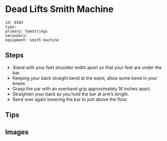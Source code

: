 # Dead Lifts Smith Machine
> 

``` 
id: 0303 
type:  
primary: hamstrings 
secondary:  
equipment: smith machine 
``` 

## Steps

 - Stand with your feet shoulder width apart so that your feet are under the bar.
 - Keeping your back straight bend at the waist, allow some bend in your knees.
 - Grasp the par with an overhand grip approximately 16 inches apart.
 - Straighten your back as you hold the bar at arm’s length.
 - Bend over again lowering the bar to just above the floor.

## Tips


## Images

